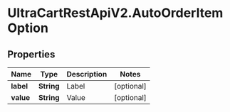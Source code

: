 # UltraCartRestApiV2.AutoOrderItemOption

## Properties
Name | Type | Description | Notes
------------ | ------------- | ------------- | -------------
**label** | **String** | Label | [optional] 
**value** | **String** | Value | [optional] 


